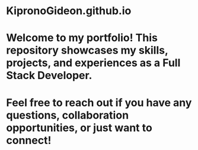 # KipronoGideon.github.io

# Welcome to my portfolio! This repository showcases my skills, projects, and experiences as a Full Stack Developer. 
# Feel free to reach out if you have any questions, collaboration opportunities, or just want to connect!
